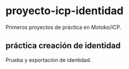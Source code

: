 # proyecto-icp-identidad
Primeros proyectos de práctica en Motoko/ICP.

## práctica creación de identidad
Prueba y exportación de identidad.